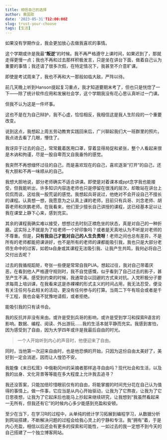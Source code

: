 ```yaml
---
title: 相信自己的选择
author: 黄国政
date: '2023-05-31'T12:00:00Z
slug: trust-your-choose
tags: [生活]
---
```


<!--more-->

如果没有学期作业，我会更加放心去做我喜欢的事情。

这个学期或许是我最“**叛逆**”的时候。我不再严格遵守上课时间，如果迟到了，那就走得更慢一点；我也不再和过去那样积极发言，只是坐在讲台下面，做着自己认为重要的事情；我还请了很多次假，在特定情况下，我甚至不介意旷课。

即使是考试周来了，我也不再和大一那般如临大敌，严阵以待。

前几天晚上听到Hanson提起复习重点，我才知道要期末考了，但也只是恍惚了一下——除了统计软件应用和发展社会学，这个学期我没有花心思认真听过一门课。

但我不认为这是一件坏事。

这也不是在为自己辩护，我不心虚，恰恰相反，我相信这是我人生阶段的一个重要改变。

说到这点，我想起上周五劳动教育实践回来后，广兴聊起我们大一班群里的照片。我点进去看了几眼，懵住了。

我讶异于过去的自己，常常戴着医用口罩，穿着显得局促和紧张，整个人看起来很是木讷和拘谨，尽是一股自卑而又自我垂怜的感觉。

我突然不再想缅怀过往的自己，而是喜欢现在的自己，喜欢逐渐“打开”的自己，还有大胆和不再一味顺从的自己。

我想大胆地说，部分老师确实不适合讲课。即使是对着课本或ppt念字我也能接受，但我能听出，许多知识内容连老师也只是停留在很浅的层次，却敢站在讲台上侃侃而谈，这给我一股荒诞的感觉。我想起兵哥说过，他绝对不会开设自己不擅长的课程。认真想一想，我愿意为之认真上课的老师，目前只有兵哥、刘念老师、胡蓉老师和庆鹏老师。在我看来，他们至少擅长自己讲授的课程，这已经基本足以让我在课堂上静下心来，感到充实。

其余的课程我确实难以接受，想想过去时刻正襟危坐的状态，真是对自己的一种折磨。这实际上不就是为了给老师一个好印象吗？或者是天真地认为不听是对老师的不尊重。但是，**只有我自己才能对自己的人生负责呀**！老师之间也总有差异，不是所有的老师都能把课讲好，也不是所有的老师的课都能吸引我，我也只是大部分老师生命中的过客，如若ta自身或其课程无法吸引我、让我产生共鸣，我何必将自己交付出去呢？

过去的我循规蹈矩，夸张一些便是常常自我PUA。想起过往，我对自己带着厌恶，在看到他人严格遵守规则时，我不自觉感慨，似乎看到了自己过去的影子，甚至产生不满。感受到约束的时候，我通常会以回避的方式来对抗。入党积极分子要求每周上培训课，在我看来这是赤裸裸的形式主义的时间占用，我无法忍受，便没有关注任何与此相关的活动，更没有任何参与的打算。当周二下午有班会或者是千千工程，我也会毫不犹豫地请假，或者拒绝。

能吸引我的只有读书会。

我的反抗并非没有来由。或许是受到兵哥的影响，或许是受到学习和探索R语言的影响。数据、编程、阅读、外出游玩……我的生活本就平静而充实。我感到害怕，因为感受到了自由，因为大学四年或许是我最后自由的时光。

> 一个人开始听到内心的声音时，他便迎来了自由。

同时，当他第一次迎来自由时，也是他恐惧的开始，只因为这份自由太美好了，美好到一定会消逝，因而让人惶恐不安。

我能像《末日松茸》中俄勒冈州的采摘者那样追寻自由吗？现代社会和生活，以及我的出身、文化背景等等能在多大程度上允许我去追寻？

我还没答案，只能加倍珍惜眼前仅有的自由，将能掌握的时间充分花在自己认为值得的事情上。做一件事，它应当是从内心开始驱动，让我为了它熬夜，让我为了它日思夜想，让我为了它起床后也能马上抄起来继续研究，让我想到“我虽然看起来一无所有，但我还有它”的时候内心多少能感到充盈和安顿。  

至少在当下，在学习R的过程中，从单纯的统计学习拓展到编程学习，从数据分析到网站搭建，不断解决问题的过程会给我心灵上的宁静和专注。我“拥有”着，于是内心充盈，相信以后还会有更多的探索和可能性，一如过去的我一定想不到今天的自己搭建了一个独立博客网站。